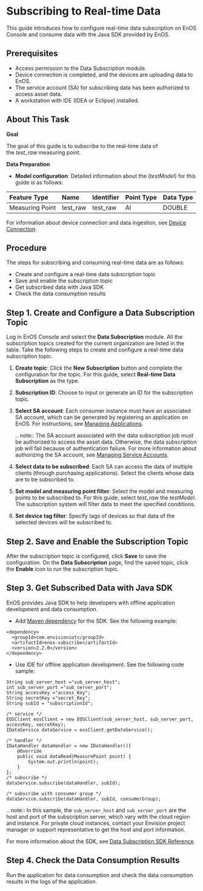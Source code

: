 # Subscribing to Real-time Data

This guide introduces how to configure real-time data subscription on EnOS Console and consume data with the Java SDK provided by EnOS.

## Prerequisites

- Access permission to the Data Subscription module.
- Device connection is completed, and the devices are uploading data to EnOS.
- The service account (SA) for subscribing data has been authorized to access asset data.
- A workstation with IDE (IDEA or Eclipse) installed.

## About This Task

**Goal**

The goal of this guide is to subscribe to the real-time data of the *test_raw* measuring point.

**Data Preparation**

- **Model configuration**: Detailed information about the (*testModel*) for this guide is as follows:

| Feature Type  | Name     | Identifier | Point Type | Data Type |
|:--------------|:---------|:-----------|:-----------|:----------|
| Measuring Point | test_raw | test_raw   | AI         | DOUBLE    |

For information about device connection and data ingestion, see [Device Connection](https://www.envisioniot.com/docs/device-connection/en/latest/quickstart/gettingstarted_device_connection.html).

## Procedure

The steps for subscribing and consuming real-time data are as follows:

- Create and configure a real-time data subscription topic
- Save and enable the subscription topic
- Get subscribed data with Java SDK
- Check the data consumption results

## Step 1. Create and Configure a Data Subscription Topic

Log in EnOS Console and select the **Data Subscription** module. All the subscription topics created for the current organization are listed in the table. Take the following steps to create and configure a real-time data subscription topic.

1. **Create topic**: Click the **New Subscription** button and complete the configuration for the topic. For this guide, select **Real-time Data Subscription** as the type.

2. **Subscription ID**: Choose to input or generate an ID for the subscription topic.

3. **Select SA account**: Each consumer instance must have an associated SA account, which can be generated by registering an application on EnOS. For instructions, see [Managing Applications](https://www.envisioniot.com/docs/app-development/en/latest/managing_apps.html).

   .. note:: The SA account associated with the data subscription job must be authorized to access the asset data. Otherwise, the data subscription job will fail because of authentication failure. For more information about authorizing the SA account, see [Managing Service Accounts](/docs/iam/en/latest/howto/service_account/managing_service_account.html). 

4. **Select data to be subscribed**: Each SA can access the data of multiple clients (through purchasing applications). Select the clients whose data are to be subscribed to.

5. **Set model and measuring point filter**: Select the model and measuring points to be subscribed to. For this guide, select *test_raw* the *testModel*. The subscription system will filter data to meet the specified conditions.

6. **Set device tag filter**: Specify tags of devices so that data of the selected devices will be subscribed to.

## Step 2. Save and Enable the Subscription Topic

After the subscription topic is configured, click **Save** to save the configuration. On the **Data Subscription** page, find the saved topic, click the **Enable** icon to run the subscription topic.

## Step 3. Get Subscribed Data with Java SDK

EnOS provides Java SDK to help developers with offline application development and data consumption.
- Add [Maven dependency](https://mvnrepository.com/artifact/com.envisioniot/enos-subscribe/2.2.0) for the SDK. See the following example:

```
<dependency>
  <groupId>com.envisioniot</groupId>
  <artifactId>enos-subscribe</artifactId>
  <version>2.2.0</version>
</dependency>
```

- Use IDE for offline application development. See the following code sample:


```
String sub_server_host ="sub_server_host";
int sub_server_port ="sub_server_port";
String accessKey ="access_Key";
String secretKey ="secret_Key";
String subId = "subscriptionId";

/* service */
EOSClient eosClient = new EOSClient(sub_server_host, sub_server_port, accessKey, secretKey);
IDataService dataService = eosClient.getDataService();

/* handler */
IDataHandler dataHandler = new IDataHandler(){
    @Override
    public void dataRead(MeasurePoint point) {
        System.out.println(point);
    }
};
/* subscribe */
dataService.subscribe(dataHandler, subId);

/* subscribe with consumer group */
dataService.subscribe(dataHandler, subId, consumerGroup);
```

.. note:: In this sample, the `sub_server_host` and `sub_server_port` are the host and port of the subscription server, which vary with the cloud region and instance. For private cloud instances, contact your Envision project manager or support representative to get the host and port information.

For more information about the SDK, see [Data Subscription SDK Reference](../reference/data_subscription_sdk).

## Step 4. Check the Data Consumption Results

Run the application for data consumption and check the data consumption results in the logs of the application.
